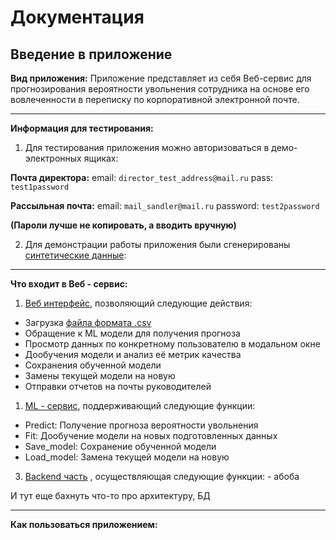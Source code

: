 # Документация
## **Введение в приложение**

**Вид приложения:**
Приложение представляет из себя Веб-сервис для прогнозирования вероятности увольнения сотрудника на основе его вовлеченности в переписку по корпоративной электронной почте.

---

**Информация для тестирования:**
1. Для тестирования приложения можно авторизоваться в демо-электронных ящиках:

**Почта директора:**
email:  ``director_test_address@mail.ru``
pass:  ``test1password``

**Рассыльная почта:**
email: ``mail_sandler@mail.ru``
password: ``test2password``

**(Пароли лучше не копировать, а вводить вручную)**

2. Для демонстрации работы приложения были сгенерированы [синтетические данные](./pages/синтетические_данные.md):

---
**Что входит в Веб - сервис:**
1. [Веб интерфейс](./pages/Веб_интерфейс.md), позволяющий следующие действия:
- Загрузка [файла формата .csv](./pages/файла_csv.mc)
- Обращение к ML модели для получения прогноза
- Просмотр данных по конкретному пользователю в модальном окне
- Дообучения модели и анализ её метрик качества
- Сохранения обученной модели
- Замены текущей модели на новую
- Отправки отчетов на почты руководителей
1. [ML - сервис](./pages/ML_сервис.md), поддерживающий следующие функции:
- Predict: Получение прогноза вероятности увольнения
- Fit: Дообучение модели на новых подготовленных данных
- Save_model: Сохранение обученной модели
- Load_model: Замена текущей модели на новую
3. [Backend часть](./pages/Backend_часть.md) , осуществляющая следующие функции:
		- абоба

И тут еще бахнуть что-то про архитектуру, БД

---
**Как пользоваться приложением:**
